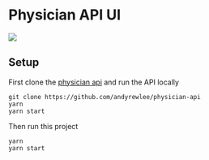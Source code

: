 # Physician API UI

<img src="https://media.giphy.com/media/5vizm7pxKMKa9Meftk/giphy.gif">

## Setup

First clone the [physician api](https://github.com/andyrewlee/physician-api) and run the API locally

```
git clone https://github.com/andyrewlee/physician-api
yarn
yarn start
```

Then run this project

```
yarn
yarn start
```
